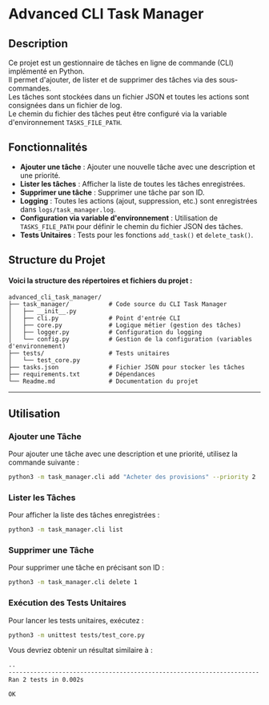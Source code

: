 # Advanced CLI Task Manager

## Description

Ce projet est un gestionnaire de tâches en ligne de commande (CLI) implémenté en Python.  
Il permet d'ajouter, de lister et de supprimer des tâches via des sous-commandes.  
Les tâches sont stockées dans un fichier JSON et toutes les actions sont consignées dans un fichier de log.  
Le chemin du fichier des tâches peut être configuré via la variable d'environnement `TASKS_FILE_PATH`.

## Fonctionnalités

- **Ajouter une tâche** : Ajouter une nouvelle tâche avec une description et une priorité.
- **Lister les tâches** : Afficher la liste de toutes les tâches enregistrées.
- **Supprimer une tâche** : Supprimer une tâche par son ID.
- **Logging** : Toutes les actions (ajout, suppression, etc.) sont enregistrées dans `logs/task_manager.log`.
- **Configuration via variable d'environnement** : Utilisation de `TASKS_FILE_PATH` pour définir le chemin du fichier JSON des tâches.
- **Tests Unitaires** : Tests pour les fonctions `add_task()` et `delete_task()`.

## Structure du Projet

#### Voici la structure des répertoires et fichiers du projet :

```plaintext
advanced_cli_task_manager/
├── task_manager/           # Code source du CLI Task Manager
│   ├── __init__.py
│   ├── cli.py              # Point d'entrée CLI
│   ├── core.py             # Logique métier (gestion des tâches)
│   ├── logger.py           # Configuration du logging
│   └── config.py           # Gestion de la configuration (variables d'environnement)
├── tests/                  # Tests unitaires
│   └── test_core.py
├── tasks.json              # Fichier JSON pour stocker les tâches
├── requirements.txt        # Dépendances
└── Readme.md               # Documentation du projet
```

---

## Utilisation

### Ajouter une Tâche
Pour ajouter une tâche avec une description et une priorité, utilisez la commande suivante :

```bash
python3 -m task_manager.cli add "Acheter des provisions" --priority 2
```

### Lister les Tâches
Pour afficher la liste des tâches enregistrées :


```bash
python3 -m task_manager.cli list
```

### Supprimer une Tâche
Pour supprimer une tâche en précisant son ID :

```bash
python3 -m task_manager.cli delete 1
```


### Exécution des Tests Unitaires
Pour lancer les tests unitaires, exécutez :

```bash
python3 -m unittest tests/test_core.py
```

Vous devriez obtenir un résultat similaire à :

```bash
..
----------------------------------------------------------------------
Ran 2 tests in 0.002s

OK
```